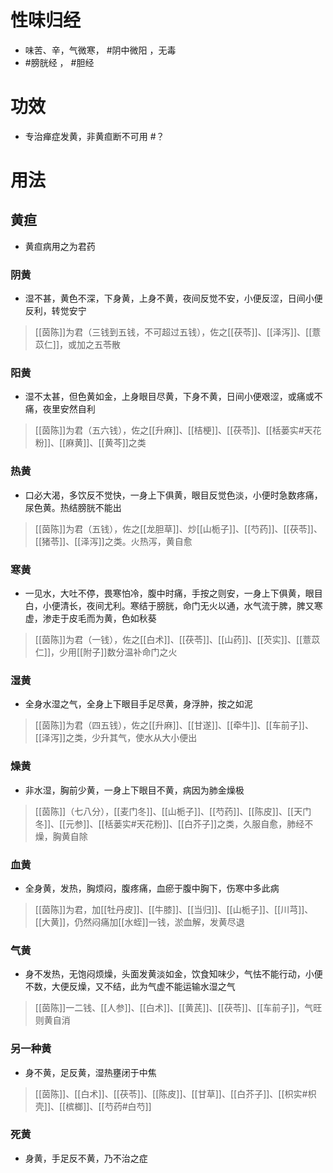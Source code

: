 # 性味归经
- 味苦、辛，气微寒， #阴中微阳 ，无毒
- #膀胱经 ， #胆经 
# 功效
- 专治瘅症发黄，非黄疸断不可用 #？ 
# 用法
## 黄疸
- 黄疸病用之为君药
### 阴黄
- 湿不甚，黄色不深，下身黄，上身不黄，夜间反觉不安，小便反涩，日间小便反利，转觉安宁
>[[茵陈]]为君（三钱到五钱，不可超过五钱），佐之[[茯苓]]、[[泽泻]]、[[薏苡仁]]，或加之五苓散
### 阳黄
- 湿不太甚，但色黄如金，上身眼目尽黄，下身不黄，日间小便艰涩，或痛或不痛，夜里安然自利
>[[茵陈]]为君（五六钱），佐之[[升麻]]、[[桔梗]]、[[茯苓]]、[[栝蒌实#天花粉]]、[[麻黄]]、[[黄芩]]之类
### 热黄
- 口必大渴，多饮反不觉快，一身上下俱黄，眼目反觉色淡，小便时急数疼痛，尿色黄。热结膀胱不能出
>[[茵陈]]为君（五钱），佐之[[龙胆草]]、炒[[山栀子]]、[[芍药]]、[[茯苓]]、[[猪苓]]、[[泽泻]]之类。火热泻，黄自愈
### 寒黄
- 一见水，大吐不停，畏寒怕冷，腹中时痛，手按之则安，一身上下俱黄，眼目白，小便清长，夜间尤利。寒结于膀胱，命门无火以通，水气流于脾，脾又寒虚，渗走于皮毛而为黄，色如秋葵
>[[茵陈]]为君（一钱），佐之[[白术]]、[[茯苓]]、[[山药]]、[[芡实]]、[[薏苡仁]]，少用[[附子]]数分温补命门之火
### 湿黄
- 全身水湿之气，全身上下眼目手足尽黄，身浮肿，按之如泥
>[[茵陈]]为君（四五钱），佐之[[升麻]]、[[甘遂]]、[[牵牛]]、[[车前子]]、[[泽泻]]之类，少升其气，使水从大小便出
### 燥黄
- 非水湿，胸前少黄，一身上下眼目不黄，病因为肺金燥极
>[[茵陈]]（七八分），[[麦门冬]]、[[山栀子]]、[[芍药]]、[[陈皮]]、[[天门冬]]、[[元参]]、[[栝蒌实#天花粉]]、[[白芥子]]之类，久服自愈，肺经不燥，胸黄自除
### 血黄
- 全身黄，发热，胸烦闷，腹疼痛，血瘀于腹中胸下，伤寒中多此病
>[[茵陈]]为君，加[[牡丹皮]]、[[牛膝]]、[[当归]]、[[山栀子]]、[[川芎]]、[[大黄]]，仍然闷痛加[[水蛭]]一钱，淤血解，发黄尽退
### 气黄
- 身不发热，无饱闷烦燥，头面发黄淡如金，饮食知味少，气怯不能行动，小便不数，大便反燥，又不结，此为气虚不能运输水湿之气
>[[茵陈]]一二钱、[[人参]]、[[白术]]、[[黄芪]]、[[茯苓]]、[[车前子]]，气旺则黄自消
### 另一种黄
- 身不黄，足反黄，湿热壅闭于中焦
>[[茵陈]]、[[白术]]、[[茯苓]]、[[陈皮]]、[[甘草]]、[[白芥子]]、[[枳实#枳壳]]、[[槟榔]]、[[芍药#白芍]]
### 死黄
- 身黄，手足反不黄，乃不治之症